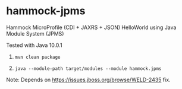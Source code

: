 # hammock-jpms

Hammock MicroProfile (CDI + JAXRS + JSON) HelloWorld using Java Module System (JPMS)

Tested with Java 10.0.1

1. `mvn clean package`

2. `java --module-path target/modules --module hammock.jpms`

Note: Depends on https://issues.jboss.org/browse/WELD-2435 fix.
